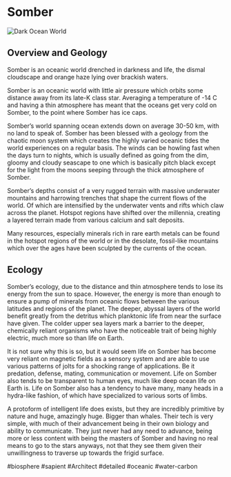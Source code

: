 # Somber

![Dark Ocean World](/Stellar_Abyss_Setting_Bible/Photo_Directory/Somber.JPG "Dark Ocean World")

## Overview and Geology

Somber is an oceanic world drenched in darkness and life, the dismal cloudscape and orange haze lying over brackish waters.

Somber is an oceanic world with little air pressure which orbits some distance away from its late-K class star.  Averaging a temperature of -14 C and having a thin atmosphere has meant that the oceans get very cold on Somber, to the point where Somber has ice caps.

Somber’s world spanning ocean extends down on average 30-50 km, with no land to speak of.  Somber has been blessed with a geology from the chaotic moon system which creates the highly varied oceanic tides the world experiences on a regular basis.  The winds can be howling fast when the days turn to nights, which is usually defined as going from the dim, gloomy and cloudy seascape to one which is basically pitch black except for the light from the moons seeping through the thick atmosphere of Somber.  

Somber’s depths consist of a very rugged terrain with massive underwater mountains and harrowing trenches that shape the current flows of the world.  Of which are intensified by the underwater vents and rifts which claw across the planet.  Hotspot regions have shifted over the millennia, creating a layered terrain made from various calcium and salt deposits.  

Many resources, especially minerals rich in rare earth metals can be found in the hotspot regions of the world or in the desolate, fossil-like mountains which over the ages have been sculpted by the currents of the ocean.

## Ecology

Somber’s ecology, due to the distance and thin atmosphere tends to lose its energy from the sun to space.  However, the energy is more than enough to ensure a pump of minerals from oceanic flows between the various latitudes and regions of the planet.  The deeper, abyssal layers of the world benefit greatly from the detritus which planktonic life from near the surface have given.  The colder upper sea layers mark a barrier to the deeper, chemically reliant organisms who have the noticeable trait of being highly electric, much more so than life on Earth.  

It is not sure why this is so, but it would seem life on Somber has become very reliant on magnetic fields as a sensory system and are able to use various patterns of jolts for a shocking range of applications.  Be it predation, defense, mating, communication or movement.  Life on Somber also tends to be transparent to human eyes, much like deep ocean life on Earth is.  Life on Somber also has a tendency to have many, many heads in a hydra-like fashion, of which have specialized to various sorts of limbs.

A protoform of intelligent life does exists, but they are incredibly primitive by nature and huge, amazingly huge.  Bigger than whales.  Their tech is very simple, with much of their advancement being in their own biology and ability to communicate.  They just never had any need to advance, being more or less content with being the masters of Somber and having no real means to go to the stars anyways, not that they see them given their unwillingness to traverse up towards the frigid surface.

#biosphere 
#sapient 
#Architect 
#detailed 
#oceanic
#water-carbon 
